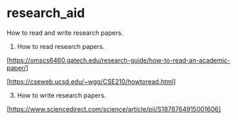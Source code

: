 # research_aid
How to read and write research papers.

1. How to read research papers.

 [https://omscs6460.gatech.edu/research-guide/how-to-read-an-academic-paper/]
 
 [https://cseweb.ucsd.edu/~wgg/CSE210/howtoread.html]

3. How to write research papers.

 [https://www.sciencedirect.com/science/article/pii/S1878764915001606]
